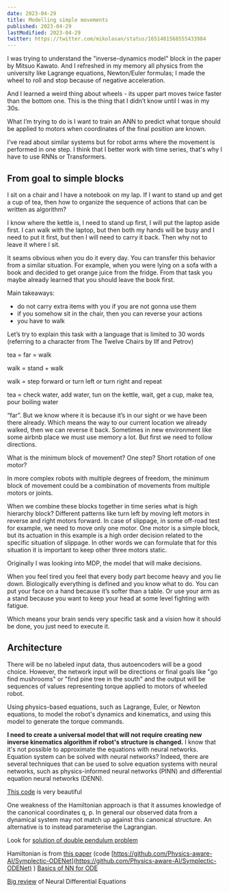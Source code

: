 ```yaml
---
date: 2023-04-29
title: Modelling simple movements 
published: 2023-04-29
lastModified: 2023-04-29
twitter: https://twitter.com/mikolasan/status/1651481568555433984
---
```


I was trying to understand the "inverse-dynamics model" block in the paper by Mitsuo Kawato. And I refreshed in my memory all physics from the university like Lagrange equations, Newton/Euler formulas; I made the wheel to roll and stop because of negative acceleration.

And I learned a weird thing about wheels - its upper part moves twice faster than the bottom one. This is the thing that I didn’t know until I was in my 30s.

What I’m trying to do is I want to train an ANN to predict what torque should be applied to motors when coordinates of the final position are known.

I’ve read about similar systems but for robot arms where the movement is performed in one step. I think that I better work with time series, that's why I have to use RNNs or Transformers.


## From goal to simple blocks

I sit on a chair and I have a notebook on my lap. If I want to stand up and get a cup of tea, then how to organize the sequence of actions that can be written as algorithm?

I know where the kettle is, I need to stand up first, I will put the laptop aside first. I can walk with the laptop, but then both my hands will be busy and I need to put it first, but then I will need to carry it back. Then why not to leave it where I sit.

It seams obvious when you do it every day. You can transfer this behavior from a similar situation. For example, when you were lying on a sofa with a book and decided to get orange juice from the fridge. From that task you maybe already learned that you should leave the book first.

Main takeaways:

- do not carry extra items with you if you are not gonna use them
- if you somehow sit in the chair, then you can reverse your actions
- you have to walk

Let’s try to explain this task with a language that is limited to 30 words (referring to a character from The Twelve Chairs by Ilf and Petrov)

tea = far = walk

walk = stand + walk

walk = step forward or turn left or turn right and repeat

tea = check water, add water, tun on the kettle, wait, get a cup, make tea, pour boiling water

“far”. But we know where it is because it’s in our sight or we have been there already. Which means the way to our current location we already walked, then we can reverse it back. Sometimes in new environment like some airbnb place we must use memory a lot. But first we need to follow directions. 

What is the minimum block of movement? One step? Short rotation of one motor?

In more complex robots with multiple degrees of freedom, the minimum block of movement could be a combination of movements from multiple motors or joints.

When we combine these blocks together in time series what is high hierarchy block? Different patterns like turn left by moving left motors in reverse and right motors forward. In case of slippage, in some off-road test for example, we need to move only one motor. One motor is a simple block, but its actuation in this example is a high order decision related to the specific situation of slippage. In other words we can formulate that for this situation it is important to keep other three motors static.

Originally I was looking into MDP, the model that will make decisions. 

When you feel tired you feel that every body part become heavy and you lie down. Biologically everything is defined and you know what to do. You can put your face on a hand because it’s softer than a table. Or use your arm as a stand because you want to keep your head at some level fighting with fatigue.

Which means your brain sends very specific task and a vision how it should be done, you just need to execute it.


## Architecture

There will be no labeled input data, thus autoencoders will be a good choice. However, the network input will be directions or final goals like "go find mushrooms" or "find pine tree in the south" and the output will be sequences of values representing torque applied to motors of wheeled robot.

Using physics-based equations, such as Lagrange, Euler, or Newton equations, to model the robot's dynamics and kinematics, and using this model to generate the torque commands.

**I need to create a universal model that will not require creating new inverse kinematics algorithm if robot's structure is changed.** I know that it's not possible to approximate the equations with neural networks. Equation system can be solved with neural networks? Indeed, there are several techniques that can be used to solve equation systems with neural networks, such as physics-informed neural networks (PINN) and differential equation neural networks (DENN).

[This code](https://github.com/maziarraissi/PINNs/blob/master/main/discrete_time_identification%20(KdV)/KdV.py) is very beautiful

One weakness of the Hamiltonian approach is that it assumes knowledge of the canonical coordinates q, p. In general our observed data from a dynamical system may not match up against this canonical structure. An alternative is to instead parameterise the Lagrangian.

Look for [solution of double pendulum problem](https://arxiv.org/abs/2009.09457)

Hamiltonian is from [this paper](https://arxiv.org/abs/1909.12077) (code [https://github.com/Physics-aware-AI/Symplectic-ODENet](https://github.com/Physics-aware-AI/Symplectic-ODENet) ) [Basics of NN for ODE](https://colab.research.google.com/drive/12ztGwxR1TK8Ka6H3bOsSt57kB71ieQ-W?usp=sharing)

[Big review](https://arxiv.org/abs/2202.02435) of Neural Differential Equations